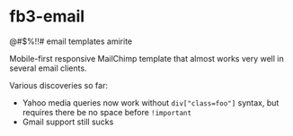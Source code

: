 # fb3-email
@#$%!!# email templates amirite

Mobile-first responsive MailChimp template that almost works very well in several email clients.

Various discoveries so far:
* Yahoo media queries now work without `div["class=foo"]` syntax, but requires there be no space before `!important`
* Gmail support still sucks
